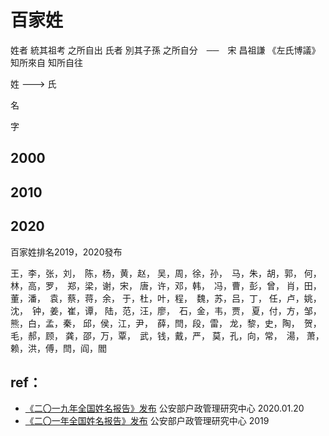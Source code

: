 # 百家姓

姓者 統其祖考 之所自出 氏者 別其子孫 之所自分　──　宋 昌祖謙 《左氏博議》 知所來自 知所自往

姓 ---> 氏

名

字



## 2000

## 2010

## 2020





百家姓排名2019，2020發布

王，李，张，刘，　陈，杨，黄，赵，
吴，周，徐，孙，　马，朱，胡，郭，
何，林，高，罗，　郑，梁，谢，宋，
唐，许，邓，韩，　冯，曹，彭，曾，
肖，田，董，潘，　袁，蔡，蒋，余，
于，杜，叶，程，　魏，苏，吕，丁，
任，卢，姚，沈，　钟，姜，崔，谭，
陆，范，汪，廖，　石，金，韦，贾，
夏，付，方，邹，　熊，白，孟，秦，
邱，侯，江，尹，　薛，閆，段，雷，
龙，黎，史，陶，　贺，毛，郝，顾，
龚，邵，万，覃，　武，钱，戴，严，
莫，孔，向，常，　湯，
萧，赖，洪，傅，閆，阎，閻





## ref：

* [《二〇一九年全国姓名报告》发布](https://www.mps.gov.cn/n2254314/n6409334/c6874817/content.html)  公安部户政管理研究中心 2020.01.20
* [《二〇一年全国姓名报告》发布]()  公安部户政管理研究中心 2019

